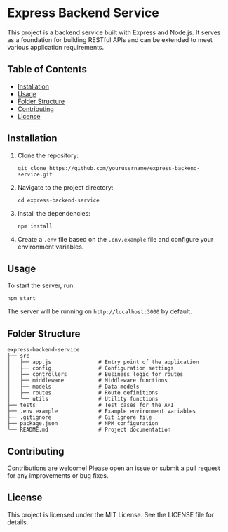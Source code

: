 # Express Backend Service

This project is a backend service built with Express and Node.js. It serves as a foundation for building RESTful APIs and can be extended to meet various application requirements.

## Table of Contents

- [Installation](#installation)
- [Usage](#usage)
- [Folder Structure](#folder-structure)
- [Contributing](#contributing)
- [License](#license)

## Installation

1. Clone the repository:
   ```
   git clone https://github.com/yourusername/express-backend-service.git
   ```

2. Navigate to the project directory:
   ```
   cd express-backend-service
   ```

3. Install the dependencies:
   ```
   npm install
   ```

4. Create a `.env` file based on the `.env.example` file and configure your environment variables.

## Usage

To start the server, run:
```
npm start
```

The server will be running on `http://localhost:3000` by default.

## Folder Structure

```
express-backend-service
├── src
│   ├── app.js               # Entry point of the application
│   ├── config               # Configuration settings
│   ├── controllers          # Business logic for routes
│   ├── middleware           # Middleware functions
│   ├── models               # Data models
│   ├── routes               # Route definitions
│   └── utils                # Utility functions
├── tests                    # Test cases for the API
├── .env.example             # Example environment variables
├── .gitignore               # Git ignore file
├── package.json             # NPM configuration
└── README.md                # Project documentation
```

## Contributing

Contributions are welcome! Please open an issue or submit a pull request for any improvements or bug fixes.

## License

This project is licensed under the MIT License. See the LICENSE file for details.